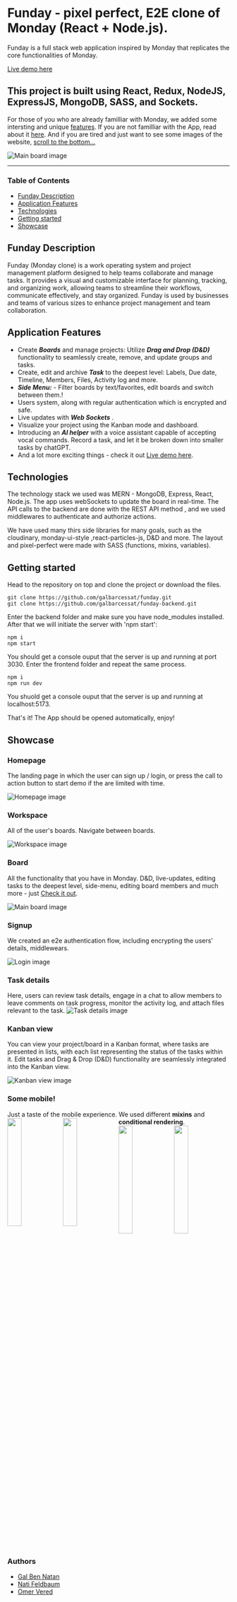 # Funday - pixel perfect, E2E clone of Monday (React + Node.js). 

Funday is a full stack web application inspired by Monday that replicates the core functionalities of Monday.

[Live demo here](https://funday-k1un.onrender.com/ "Funday link")
## This project is built using React, Redux, NodeJS, ExpressJS, MongoDB, SASS, and Sockets.


For those of you who are already familliar with Monday, we added some intersting and unique [features](#application-features).
If you are not familliar with the App, read about it [here](#funday-description).
And if you are tired and just want to see some images of the website, [scroll to the bottom...](#showcase)

![Main board image](/src/assets/img/FundayBoard.png "Board-main-page")

___

### Table of Contents
- [Funday Description](#funday-description)
- [Application Features](#application-features)
- [Technologies](#technologies)
- [Getting started](#getting-started)
- [Showcase](#showcase)

## Funday Description
Funday (Monday clone) is a work operating system and project management platform designed to help teams collaborate and manage tasks. It provides a visual and customizable interface for planning, tracking, and organizing work, allowing teams to streamline their workflows, communicate effectively, and stay organized. Funday is used by businesses and teams of various sizes to enhance project management and team collaboration.

## Application Features
- Create ***Boards*** and manage projects: Utilize ***Drag and Drop (D&D)*** functionality to seamlessly create, remove, and update groups and tasks.
- Create, edit and archive ***Task*** to the deepest level: Labels, Due date, Timeline, Members, Files, Activity log and more.
- ***Side Menu:*** - Filter boards by text/favorites, edit boards and switch between them.!
- Users system, along with regular authentication which is encrypted and safe.
- Live updates with ***Web Sockets*** .
- Visualize your project using the Kanban mode and dashboard.
- Introducing an ***AI helper*** with a voice assistant capable of accepting vocal commands. Record a task, and let it be broken down into smaller tasks by chatGPT.
- And a lot more exciting things - check it out [Live demo here](https://funday-k1un.onrender.com/ "Funday link").


## Technologies

The technology stack we used was MERN - MongoDB, Express, React, Node.js.
The app uses webSockets to update the board in real-time.
The API calls to the backend are done with the REST API method , and we used middlewares to authenticate and authorize actions.

We have used many thirs side libraries for many goals, such as the cloudinary, monday-ui-style ,react-particles-js, D&D and more.
The layout and pixel-perfect were made with SASS (functions, mixins, variables). 

## Getting started

Head to the repository on top and clone the project or download the files.

```
git clone https://github.com/galbarcessat/funday.git
git clone https://github.com/galbarcessat/funday-backend.git
```

Enter the backend folder and make sure you have node_modules installed. After that we will initiate the server with 'npm start':

```
npm i 
npm start
```

You should get a console ouput that the server is up and running at port 3030.
Enter the frontend folder and repeat the same process.

```
npm i 
npm run dev
```

You shuold get a console ouput that the server is up and running at localhost:5173.

That's it! The App should be opened automatically, enjoy!

## Showcase

### Homepage
The landing page in which the user can sign up / login, or press the call to action button to start demo if the are limited with time.

![Homepage image](src/assets/img/FundayHomePage.png "Home-page")

### Workspace
All of the user's boards. Navigate between boards.

![Workspace image](src/assets/img/FundayBoardIndex.png "Workspace-page")

### Board
All the functionality that you have in Monday. D&D, live-updates, editing tasks to the deepest level, side-menu, editing board members and much more - just  [Check it out](https://funday-k1un.onrender.com/ "Funday link").

![Main board image](/src/assets/img/FundayBoard.png "Board-main-page")

### Signup
We created an e2e authentication flow, including encrypting the users' details, middlewears.

![Login image](/src/assets/img/FundayLogin.png "login-page")

### Task details
Here, users can review task details, engage in a chat to allow members to leave comments on task progress, monitor the activity log, and attach files relevant to the task.
![Task details image](/src/assets/img/FundayTaskDetails.png "task-details")


### Kanban view
You can view your project/board in a Kanban format, where tasks are presented in lists, with each list representing the status of the tasks within it. Edit tasks and Drag & Drop (D&D) functionality are seamlessly integrated into the Kanban view.

![Kanban view image](/src/assets/img/FundayKanban.png "kanban-details")

### Some mobile!
Just a taste of the mobile experience. We used different **mixins** and **conditional rendering**. 
<img src="/src/assets/img/FundayHomeMobile.png" width="25%" style="float: left"/><img src="/src/assets/img/FundayBoardMobile.png" width="25%" style="float: left;"/><img src="/src/assets/img/FundayTaskDetailsMobile.png" width="25%" style="float: left;"/><img src="/src/assets/img/FundayDashboardMobile.png" width="25%" style="float: left;"/>


### Authors
 - [Gal Ben Natan](https://github.com/galbarcessat)
 - [Nati Feldbaum](https://github.com/omervered)
 - [Omer Vered](https://github.com/jinja-ninja)
